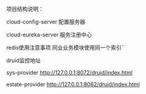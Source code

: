 项目结构说明：

cloud-config-server 配置服务器

cloud-eureka-server 服务注册中心

redis使用注意事项
同业业务模块使用同一个索引``

druid监控地址

sys-provider
http://127.0.0.1:8072/druid/index.html

estate-provider
http://127.0.0.1:8062/druid/index.html